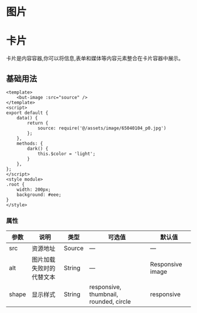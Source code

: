 # 图片

# 卡片
卡片是内容容器,你可以将信息,表单和媒体等内容元素整合在卡片容器中展示。

## 基础用法

```vue
<template>
	<but-image :src="source" />
</template>
<script>
export default {
	data() {
		return {
			source: require('@/assets/image/65040104_p0.jpg')
		};
	},
	methods: {
		dark() {
			this.$color = 'light';
		}
	},
};
</script>
<style module>
.root {
	width: 200px;
	background: #eee;
}
</style>
```




### 属性
| 参数      | 说明    | 类型      | 可选值       | 默认值   |
|---------- |-------- |---------- |-------------  |-------- |
| src | 资源地址 | Source | — | — |
| alt | 图片加载失败时的代替文本 | String | — | Responsive image |
| shape | 显示样式 | String | responsive, thumbnail, rounded, circle | responsive |